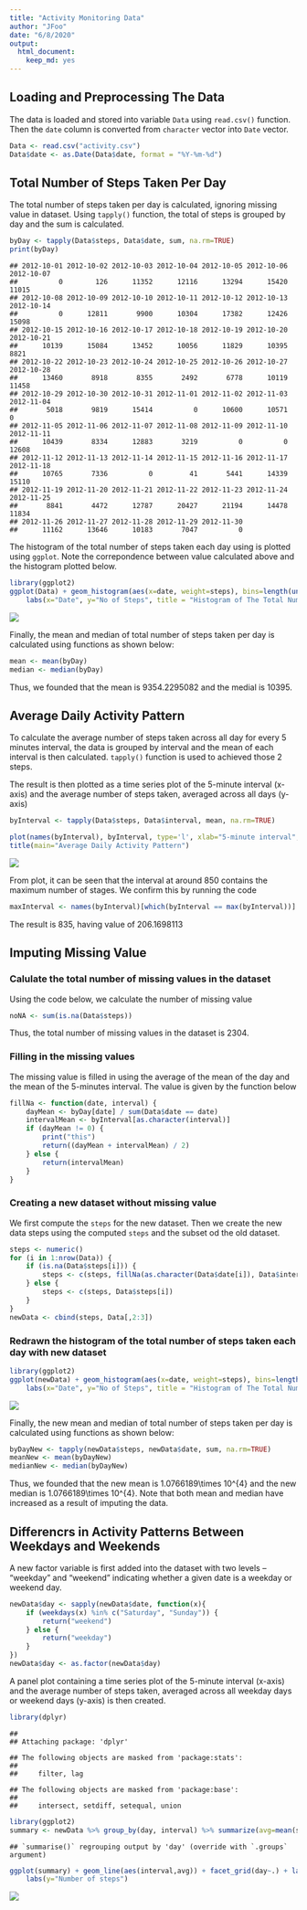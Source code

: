 ```yaml
---
title: "Activity Monitoring Data"
author: "JFoo"
date: "6/8/2020"
output: 
  html_document: 
    keep_md: yes
---
```





## Loading and Preprocessing The Data

The data is loaded and stored into variable `Data` using `read.csv()` function. Then the `date` column is converted  from `character` vector into `Date` vector.  

```r
Data <- read.csv("activity.csv")
Data$date <- as.Date(Data$date, format = "%Y-%m-%d")
```
  
  
##  Total Number of Steps Taken Per Day 

The total number of steps taken per day is calculated, ignoring missing value in dataset. Using  `tapply()` function, the total of steps is grouped by day and the sum is calculated.   

```r
byDay <- tapply(Data$steps, Data$date, sum, na.rm=TRUE)
print(byDay)
```

```
## 2012-10-01 2012-10-02 2012-10-03 2012-10-04 2012-10-05 2012-10-06 2012-10-07 
##          0        126      11352      12116      13294      15420      11015 
## 2012-10-08 2012-10-09 2012-10-10 2012-10-11 2012-10-12 2012-10-13 2012-10-14 
##          0      12811       9900      10304      17382      12426      15098 
## 2012-10-15 2012-10-16 2012-10-17 2012-10-18 2012-10-19 2012-10-20 2012-10-21 
##      10139      15084      13452      10056      11829      10395       8821 
## 2012-10-22 2012-10-23 2012-10-24 2012-10-25 2012-10-26 2012-10-27 2012-10-28 
##      13460       8918       8355       2492       6778      10119      11458 
## 2012-10-29 2012-10-30 2012-10-31 2012-11-01 2012-11-02 2012-11-03 2012-11-04 
##       5018       9819      15414          0      10600      10571          0 
## 2012-11-05 2012-11-06 2012-11-07 2012-11-08 2012-11-09 2012-11-10 2012-11-11 
##      10439       8334      12883       3219          0          0      12608 
## 2012-11-12 2012-11-13 2012-11-14 2012-11-15 2012-11-16 2012-11-17 2012-11-18 
##      10765       7336          0         41       5441      14339      15110 
## 2012-11-19 2012-11-20 2012-11-21 2012-11-22 2012-11-23 2012-11-24 2012-11-25 
##       8841       4472      12787      20427      21194      14478      11834 
## 2012-11-26 2012-11-27 2012-11-28 2012-11-29 2012-11-30 
##      11162      13646      10183       7047          0
```

The histogram of the total number of steps taken each day using is plotted using `ggplot`. Note the correpondence between value calculated above and the histogram plotted below.


```r
library(ggplot2)
ggplot(Data) + geom_histogram(aes(x=date, weight=steps), bins=length(unique(Data$date))) + 
    labs(x="Date", y="No of Steps", title = "Histogram of The Total Number of Steps Taken Each Day")
```

![](PA1_template_files/figure-html/Histogram_for_total_steps_per_day-1.png)<!-- -->

Finally, the mean and median of total number of steps taken per day is calculated using functions as shown below: 


```r
mean <- mean(byDay)
median <- median(byDay)
```

Thus, we founded that the mean is 9354.2295082 and the medial is 10395.  


## Average Daily Activity Pattern

To calculate the average number of steps taken across all day for every 5 minutes interval, the data is grouped by interval and the mean of each interval is then calculated. `tapply()` function is used to achieved those 2 steps. 

The result is then plotted as a time series plot of the 5-minute interval (x-axis) and the average number of steps taken, averaged across all days (y-axis)


```r
byInterval <- tapply(Data$steps, Data$interval, mean, na.rm=TRUE)

plot(names(byInterval), byInterval, type='l', xlab="5-minute interval", ylab = "Average Steps Taken across All Days")
title(main="Average Daily Activity Pattern")
```

![](PA1_template_files/figure-html/Average_Daily_Activity_Pattern-1.png)<!-- -->

From plot, it can be seen that the interval at around 850 contains the maximum number of stages. We confirm this by running the code 

```r
maxInterval <- names(byInterval)[which(byInterval == max(byInterval))]
```

The result is 835, having value of 206.1698113


## Imputing Missing Value

### Calulate the total number of missing values in the dataset

Using the code below, we calculate the number of missing value


```r
noNA <- sum(is.na(Data$steps))
```

Thus, the total number of missing values in the dataset is 2304.

### Filling in the missing values

The missing value is filled in using the average of the mean of the day and the mean of the 5-minutes interval. The value is given by the function below

```r
fillNa <- function(date, interval) {
    dayMean <- byDay[date] / sum(Data$date == date)
    intervalMean <- byInterval[as.character(interval)]
    if (dayMean != 0) {
        print("this")
        return((dayMean + intervalMean) / 2)
    } else {
        return(intervalMean)
    }
}
```

### Creating a new dataset without missing value

We first compute the `steps` for the new dataset. Then we create the new data steps using the computed `steps` and the subset od the old dataset.


```r
steps <- numeric()
for (i in 1:nrow(Data)) {
    if (is.na(Data$steps[i])) {
        steps <- c(steps, fillNa(as.character(Data$date[i]), Data$interval[i]))
    } else {
        steps <- c(steps, Data$steps[i])
    }
}
newData <- cbind(steps, Data[,2:3])
```

### Redrawn the histogram of the total number of steps taken each day with new dataset

```r
library(ggplot2)
ggplot(newData) + geom_histogram(aes(x=date, weight=steps), bins=length(unique(newData$date))) + 
    labs(x="Date", y="No of Steps", title = "Histogram of The Total Number of Steps Taken Each Day(Completed)")
```

![](PA1_template_files/figure-html/Histogram_for_total_steps_per_day_with_new_dataset-1.png)<!-- -->

Finally, the new mean and median of total number of steps taken per day is calculated using functions as shown below: 


```r
byDayNew <- tapply(newData$steps, newData$date, sum, na.rm=TRUE)
meanNew <- mean(byDayNew)
medianNew <- median(byDayNew)
```

Thus, we founded that the new mean is 1.0766189\times 10^{4} and the new median is 1.0766189\times 10^{4}.  Note that both mean and median have increased as a result of imputing the data.

## Differencrs in Activity Patterns Between Weekdays and Weekends

A new factor variable is first added into the dataset with two levels – “weekday” and “weekend” indicating whether a given date is a weekday or weekend day.


```r
newData$day <- sapply(newData$date, function(x){
    if (weekdays(x) %in% c("Saturday", "Sunday")) {
        return("weekend")
    } else {
        return("weekday")
    }
})
newData$day <- as.factor(newData$day)
```

A panel plot containing a time series plot of the 5-minute interval (x-axis) and the average number of steps taken, averaged across all weekday days or weekend days (y-axis) is then created.

```r
library(dplyr)
```

```
## 
## Attaching package: 'dplyr'
```

```
## The following objects are masked from 'package:stats':
## 
##     filter, lag
```

```
## The following objects are masked from 'package:base':
## 
##     intersect, setdiff, setequal, union
```

```r
library(ggplot2)
summary <- newData %>% group_by(day, interval) %>% summarize(avg=mean(steps))
```

```
## `summarise()` regrouping output by 'day' (override with `.groups` argument)
```

```r
ggplot(summary) + geom_line(aes(interval,avg)) + facet_grid(day~.) + labs(x="Interval") + 
    labs(y="Number of steps")
```

![](PA1_template_files/figure-html/panel_plot-1.png)<!-- -->
